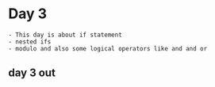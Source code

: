 # Day 3
    - This day is about if statement
    - nested ifs
    - modulo and also some logical operators like and and or

## day 3 out
